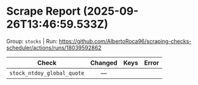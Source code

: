 # Scrape Report (2025-09-26T13:46:59.533Z)

Group: `stocks`  |  Run: https://github.com/AlbertoRoca96/scraping-checks-scheduler/actions/runs/18039592862

| Check | Changed | Keys | Error |
|---|:---:|:--|:--|
| `stock_ntdoy_global_quote` | — |  |  |
